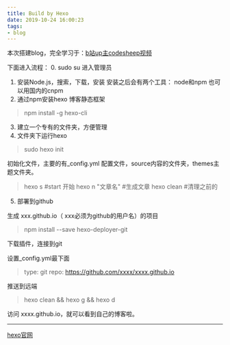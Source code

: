 ```yaml
---
title: Build by Hexo 
date: 2019-10-24 16:00:23
tags:
- blog
---
```

本次搭建blog，完全学习于：[b站up主codesheep视频](https://www.bilibili.com/video/av44544186?from=search&seid=6748505739751413370)

下面进入流程：
 0. sudo su 进入管理员
 1. 安装Node.js，搜索，下载，安装
 安装之后会有两个工具： node和npm
 也可以用国内的cnpm
 2. 通过npm安装hexo 博客静态框架
 > npm install -g hexo-cli 
 3. 建立一个专有的文件夹，方便管理
 4. 文件夹下运行hexo
 > sudo hexo init

初始化文件，主要的有_config.yml 配置文件，source内容的文件夹，themes主题文件夹。
> hexo s #start 开始
> hexo n "文章名" #生成文章
> hexo clean #清理之前的
5. 部署到github

生成 xxx.github.io（ xxx必须为github的用户名）的项目
> npm install --save hexo-deployer-git

下载插件，连接到git

设置_config.yml最下面
> type: git
> repo: https://github.com/xxxx/xxxx.github.io

推送到远端
> hexo clean && hexo g && hexo d


访问 xxxx.github.io，就可以看到自己的博客啦。

-----
[hexo官网](https://hexo.io/zh-cn/docs/commands.html)
